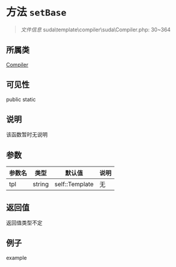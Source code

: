 # 方法 `setBase`



> *文件信息* suda\template\compiler\suda\Compiler.php: 30~364

## 所属类 

[Compiler](../Compiler.md)

## 可见性

 public static

## 说明

该函数暂时无说明


## 参数


| 参数名 | 类型 | 默认值 | 说明 |
|--------|-----|-------|-------|
| tpl |  string | self::Template | 无 |



## 返回值

返回值类型不定


## 例子

example